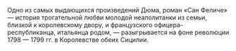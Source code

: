 <!--2015-12-07 22:27:19-->
Одно из самых выдающихся произведений Дюма, роман «Сан Феличе» — история трогательной любви молодой неаполитанки из семьи, близкой к королевскому двору, и французского офицера-республиканца, итальянца родом, — разыгрывается на фоне революции 1798 — 1799 гг. в Королевстве обеих Сицилии.